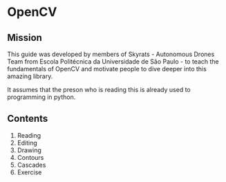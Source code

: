 # OpenCV

## Mission

This guide was developed by members of Skyrats - Autonomous Drones Team from Escola Politécnica da Universidade de São Paulo - to teach the fundamentals of OpenCV and motivate people to dive deeper into this amazing library.

It assumes that the preson who is reading this is already used to programming in python.

## Contents

1. Reading
2. Editing
3. Drawing
4. Contours
5. Cascades
6. Exercise
